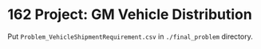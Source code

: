 # 162 Project: GM Vehicle Distribution

Put `Problem_VehicleShipmentRequirement.csv` in `./final_problem` directory.
